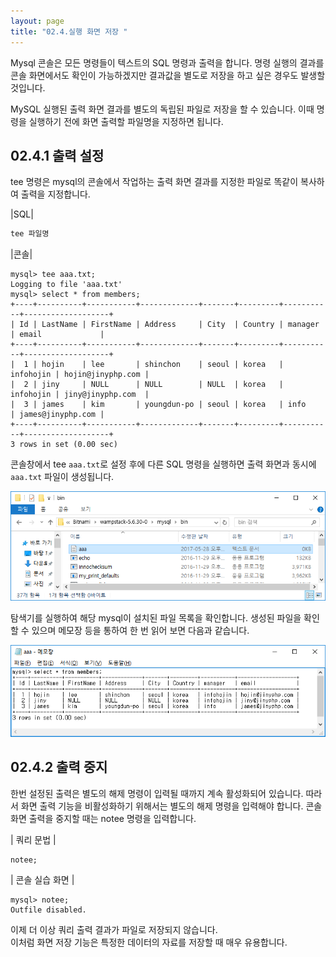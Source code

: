 ```yaml
---
layout: page
title: "02.4.실행 화면 저장 "
--- 
```

Mysql 콘솔은 모든 명령들이 텍스트의 SQL 명령과 출력을 합니다. 명령 실행의 결과를 콘솔 화면에서도 확인이 가능하겠지만 결과값을 별도로 저장을 하고 싶은 경우도 발생할 것입니다.  

MySQL 실행된 출력 화면 결과를 별도의 독립된 파일로 저장을 할 수 있습니다. 이때 명 령을 실행하기 전에 화면 출력할 파일명을 지정하면 됩니다.  

## 02.4.1 출력 설정 
tee 명령은 mysql의 콘솔에서 작업하는 출력 화면 결과를 지정한 파일로 똑같이 복사하 여 출력을 지정합니다.  

|SQL| 
```sql
tee 파일명 
```

|콘솔| 
```
mysql> tee aaa.txt;
Logging to file 'aaa.txt'
mysql> select * from members;
+----+----------+-----------+-------------+-------+---------+-----------+-------------------+
| Id | LastName | FirstName | Address     | City  | Country | manager   | email             |
+----+----------+-----------+-------------+-------+---------+-----------+-------------------+
|  1 | hojin    | lee       | shinchon    | seoul | korea   | infohojin | hojin@jinyphp.com |
|  2 | jiny     | NULL      | NULL        | NULL  | korea   | infohojin | jiny@jinyphp.com  |
|  3 | james    | kim       | youngdun-po | seoul | korea   | info      | james@jinyphp.com |
+----+----------+-----------+-------------+-------+---------+-----------+-------------------+
3 rows in set (0.00 sec)
```

콘솔창에서 tee `aaa.txt`로 설정 후에 다른 SQL 명령을 실행하면 출력 화면과 동시에 `aaa.txt` 파일이 생성됩니다. 

![](./img/02_001.png)

탐색기를 실행하여 해당 mysql이 설치된 파일 목록을 확인합니다. 생성된 파일을 확인할 수 있으며 메모장 등을 통하여 한 번 읽어 보면 다음과 같습니다. 

![](./img/02_002.png)


## 02.4.2 출력 중지 
한번 설정된 출력은 별도의 해제 명령이 입력될 때까지 계속 활성화되어 있습니다. 따라 서 화면 출력 기능을 비활성화하기 위해서는 별도의 해제 명령을 입력해야 합니다. 콘솔 화면 출력을 중지할 때는 notee 명령을 입력합니다.  

| 쿼리 문법 | 
```sql
notee; 
```

| 콘솔 실습 화면 | 
```
mysql> notee;
Outfile disabled.
```

이제 더 이상 쿼리 출력 결과가 파일로 저장되지 않습니다.  
이처럼 화면 저장 기능은 특정한 데이터의 자료를 저장할 때 매우 유용합니다. 
